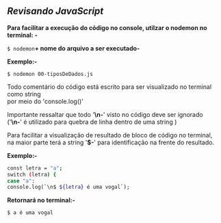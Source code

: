 ## _Revisando JavaScript_

**Para facilitar a execução do código no console, utilzar o nodemon no terminal: -**

`$ nodemon`**+ nome do arquivo a ser executado-**

**Exemplo:-**

`$ nodemon 00-tiposDeDados.js`

Todo comentário do código está escrito para ser visualizado no terminal como string <br />
por meio do 'console.log()'

Importante ressaltar que todo '**\n-**' visto no código deve ser ignorado <br />
('**\n-**' é utilizado para quebra de linha dentro de uma string )

Para facilitar a visualização de resultado de bloco de código no terminal, <br />
na maior parte terá a string '**\$-**' para identificação na frente do resultado.

**Exemplo:-**

```sh
const letra = "a";
switch (letra) {
case "a":
console.log(`\n$ ${letra} é uma vogal`);
```

**Retornará no terminal:-**

`$ a é uma vogal`

